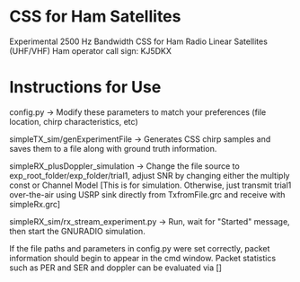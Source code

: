 # CSS for Ham Satellites
Experimental 2500 Hz Bandwidth CSS for Ham Radio Linear Satellites (UHF/VHF) 
Ham operator call sign: KJ5DKX

# Instructions for Use 
config.py -> Modify these parameters to match your preferences (file location, chirp characteristics, etc) 

simpleTX_sim/genExperimentFile -> Generates CSS chirp samples and saves them to a file along with 
ground truth information. 

simpleRX_plusDoppler_simulation -> Change the file source to exp_root_folder/exp_folder/trial1, 
adjust SNR by changing either the multiply const or Channel Model 
[This is for simulation. Otherwise, just transmit trial1 over-the-air using USRP sink directly from TxfromFile.grc
and receive with simpleRx.grc]
 
simpleRX_sim/rx_stream_experiment.py -> Run, wait for "Started" message, then start the GNURADIO simulation. 

If the file paths and parameters in config.py were set correctly, packet information should begin to appear 
in the cmd window. Packet statistics such as PER and SER and doppler can be evaluated via [] 